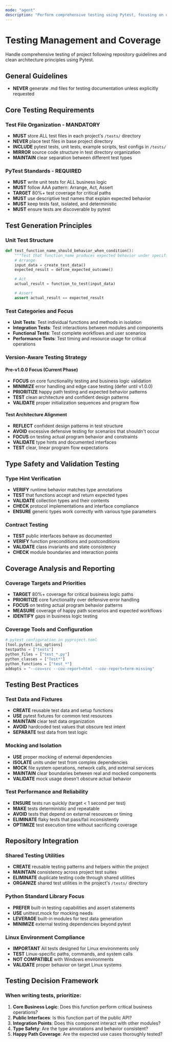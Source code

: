```yaml
---
mode: "agent"
description: "Perform comprehensive testing using Pytest, focusing on unit tests, coverage analysis, and type validation"
---
```


# Testing Management and Coverage

Handle comprehensive testing of project following repository guidelines and clean architecture principles using Pytest.

## General Guidelines
- **NEVER** generate .md files for testing documentation unless explicitly requested

## Core Testing Requirements

### Test File Organization - MANDATORY
- **MUST** store ALL test files in each project's `/tests/` directory
- **NEVER** place test files in base project directory
- **INCLUDE** pytest tests, unit tests, example scripts, test configs in `/tests/`
- **MIRROR** source code structure in test directory organization
- **MAINTAIN** clear separation between different test types

### PyTest Standards - REQUIRED
- **MUST** write unit tests for ALL business logic
- **MUST** follow AAA pattern: Arrange, Act, Assert
- **TARGET** 80%+ test coverage for critical paths
- **MUST** use descriptive test names that explain expected behavior
- **MUST** keep tests fast, isolated, and deterministic
- **MUST** ensure tests are discoverable by pytest

## Test Generation Principles

### Unit Test Structure
```python
def test_function_name_should_behavior_when_condition():
    """Test that function_name produces expected behavior under specific condition."""
    # Arrange
    input_data = create_test_data()
    expected_result = define_expected_outcome()

    # Act
    actual_result = function_to_test(input_data)

    # Assert
    assert actual_result == expected_result
```

### Test Categories and Focus
- **Unit Tests**: Test individual functions and methods in isolation
- **Integration Tests**: Test interactions between modules and components
- **Functional Tests**: Test complete workflows and user scenarios
- **Performance Tests**: Test timing and resource usage for critical operations

### Version-Aware Testing Strategy

#### Pre-v1.0.0 Focus (Current Phase)
- **FOCUS** on core functionality testing and business logic validation
- **MINIMIZE** error handling and edge case testing (defer until v1.0.0)
- **PRIORITIZE** happy path testing and expected behavior patterns
- **TEST** clean architecture and confident design patterns
- **VALIDATE** proper initialization sequences and program flow

#### Test Architecture Alignment
- **REFLECT** confident design patterns in test structure
- **AVOID** excessive defensive testing for scenarios that shouldn't occur
- **FOCUS** on testing actual program behavior and constraints
- **VALIDATE** type hints and documented interfaces
- **TEST** clear, linear program flow expectations

## Type Safety and Validation Testing

### Type Hint Verification
- **VERIFY** runtime behavior matches type annotations
- **TEST** that functions accept and return expected types
- **VALIDATE** collection types and their contents
- **CHECK** protocol implementations and interface compliance
- **ENSURE** generic types work correctly with various type parameters

### Contract Testing
- **TEST** public interfaces behave as documented
- **VERIFY** function preconditions and postconditions
- **VALIDATE** class invariants and state consistency
- **CHECK** module boundaries and interaction points

## Coverage Analysis and Reporting

### Coverage Targets and Priorities
- **TARGET** 80%+ coverage for critical business logic paths
- **PRIORITIZE** core functionality over defensive error handling
- **FOCUS** on testing actual program behavior patterns
- **MEASURE** coverage of happy path scenarios and expected workflows
- **IDENTIFY** gaps in business logic testing

### Coverage Tools and Configuration
```python
# pytest configuration in pyproject.toml
[tool.pytest.ini_options]
testpaths = ["tests"]
python_files = ["test_*.py"]
python_classes = ["Test*"]
python_functions = ["test_*"]
addopts = "--cov=src --cov-report=html --cov-report=term-missing"
```

## Testing Best Practices

### Test Data and Fixtures
- **CREATE** reusable test data and setup functions
- **USE** pytest fixtures for common test resources
- **MAINTAIN** clear test data organization
- **AVOID** hardcoded test values that obscure test intent
- **SEPARATE** test data from test logic

### Mocking and Isolation
- **USE** proper mocking of external dependencies
- **ISOLATE** units under test from complex dependencies
- **MOCK** file system operations, network calls, and external services
- **MAINTAIN** clear boundaries between real and mocked components
- **VALIDATE** mock usage doesn't obscure actual behavior

### Test Performance and Reliability
- **ENSURE** tests run quickly (target < 1 second per test)
- **MAKE** tests deterministic and repeatable
- **AVOID** tests that depend on external resources or timing
- **ELIMINATE** flaky tests that pass/fail inconsistently
- **OPTIMIZE** test execution time without sacrificing coverage

## Repository Integration

### Shared Testing Utilities
- **CREATE** reusable testing patterns and helpers within the project
- **MAINTAIN** consistency across project test suites
- **ELIMINATE** duplicate testing code through shared utilities
- **ORGANIZE** shared test utilities in the project's `/tests/` directory

### Python Standard Library Focus
- **PREFER** built-in testing capabilities and assert statements
- **USE** unittest.mock for mocking needs
- **LEVERAGE** built-in modules for test data generation
- **MINIMIZE** external testing dependencies beyond pytest

### Linux Environment Compliance
- **IMPORTANT** All tests designed for Linux environments only
- **TEST** Linux-specific paths, commands, and system calls
- **NOT COMPATIBLE** with Windows environments
- **VALIDATE** proper behavior on target Linux systems

## Testing Decision Framework

### When writing tests, prioritize:
1. **Core Business Logic**: Does this function perform critical business operations?
2. **Public Interfaces**: Is this function part of the public API?
3. **Integration Points**: Does this component interact with other modules?
4. **Type Safety**: Are the type annotations and behavior consistent?
5. **Happy Path Coverage**: Are the expected use cases thoroughly tested?

